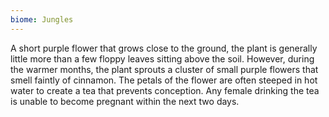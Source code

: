 ```yaml
---
biome: Jungles
---
```

A short purple flower that grows close to the ground, the plant is generally little more than a few floppy leaves sitting above the soil. However, during the warmer months, the plant sprouts a cluster of small purple flowers that smell faintly of cinnamon. The petals of the flower are often steeped in hot water to create a tea that prevents conception. Any female drinking the tea is unable to become pregnant within the next two days. 

